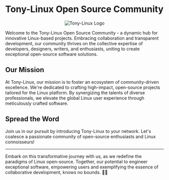 # Tony-Linux Open Source Community

<p align="center">
  <img src="https://gh05t-hunter5.github.io/the-source/Data/profile.jpg" alt="Tony-Linux Logo">
</p>

Welcome to the Tony-Linux Open Source Community - a dynamic hub for innovative Linux-based projects. Embracing collaboration and transparent development, our community thrives on the collective expertise of developers, designers, writers, and enthusiasts, uniting to create exceptional open-source software solutions.

## Our Mission

At Tony-Linux, our mission is to foster an ecosystem of community-driven excellence. We're dedicated to crafting high-impact, open-source projects tailored for the Linux platform. By synergizing the talents of diverse professionals, we elevate the global Linux user experience through meticulously crafted software.

## Spread the Word

Join us in our pursuit by introducing Tony-Linux to your network. Let's coalesce a passionate community of open-source enthusiasts and Linux connoisseurs!

---

Embark on this transformative journey with us, as we redefine the paradigms of Linux open-source. Together, our potential to engineer exceptional software, empowering users and exemplifying the essence of collaborative development, knows no bounds. 🐧🚀
